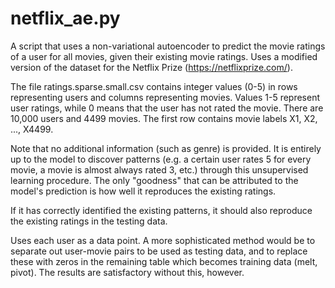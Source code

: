 # netflix_ae.py

A script that uses a non-variational autoencoder to predict the movie ratings of a user for all movies, given their existing movie ratings. Uses a modified version of the dataset for the Netflix Prize (https://netflixprize.com/).

The file ratings.sparse.small.csv contains integer values (0-5) in rows representing users and columns representing movies. Values 1-5 represent user ratings, while 0 means that the user has not rated the movie. There are 10,000 users and 4499 movies. The first row contains movie labels X1, X2, ..., X4499.

Note that no additional information (such as genre) is provided. It is entirely up to the model to discover patterns (e.g. a certain user rates 5 for every movie, a movie is almost always rated 3, etc.) through this unsupervised learning procedure. The only "goodness" that can be attributed to the model's prediction is how well it reproduces the existing ratings.

If it has correctly identified the existing patterns, it should also reproduce the existing ratings in the testing data.

Uses each user as a data point. A more sophisticated method would be to separate out user-movie pairs to be used as testing data, and to replace these with zeros in the remaining table which becomes training data (melt, pivot). The results are satisfactory without this, however.
